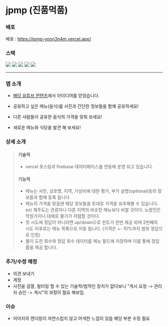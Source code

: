 # jpmp (진품먹품)

### 배포

배포 : https://jpmp-yoon3n4m.vercel.app/

### 스택
<img src="https://img.shields.io/badge/next.js-000000?style=for-the-badge&logo=nextdotjs&logoColor=white"> <img src="https://img.shields.io/badge/typescript-3178C6?style=for-the-badge&logo=typescript&logoColor=white"> <img src="https://img.shields.io/badge/firebase-FFCA28?style=for-the-badge&logo=firebase&logoColor=white"> <img src="https://img.shields.io/badge/styled components-DB7093?style=for-the-badge&logo=styled-components&logoColor=white">
 <img src="https://img.shields.io/badge/framer-0055FF?style=for-the-badge&logo=framer&logoColor=white">
<hr>

### 앱 소개

* [해당 유튜브 컨텐츠](https://youtu.be/_NZnCf4iZoE)에서 아이디어를 얻었습니다.

* 공유하고 싶은 메뉴(음식)를 사진과 간단한 정보들을 함께 공유하세요!
* 다른 사람들이 공유한 음식의 가격을 맞춰 보세요!
* 새로운 메뉴와 식당을 발견 해 보세요!


### 상세 소개
> #### 기술적
> * vercel 호스팅과 firebase 데이터베이스를 연동해 운영 되고 있습니다.
> #### 기능적
> * 메뉴는 사진, 상호명, 지역, 가성비에 대한 평가, 부가 설명(optional)등의 정보들과 함께 등록 됩니다.
> * 메뉴의 가격을 맞출땐 해당 정보들을 토대로 가격을 유추해볼 수 있습니다.<br>
>  ex) 제주도는 관광지니 다른 지역의 비슷한 메뉴보다 비쌀 것이다. 노량진은 학원가이니 대체로 물가가 저렴할 것이다.
> *  첫 시도에 정답이 아니라면 up/down으로 힌트가 한번 제공 되며 2번째의 시도 이후로는 메뉴 목록으로 이동 됩니다. (가격은 +- 10%까지 범위 정답으로 인정)
> *  풀이 도전 회수와 정답 회수 데이터를 메뉴 필드에 저장하며 이를 통해 정답률을 제공 합니다.


### 추가/수정 예정
* 의견 보내기
* 계정
* 사진을 검열, 필터링 할 수 있는 기술적/법적인 장치가 없다보니 "게시 요청 -> 관리자 승인 -> 게시"의 과정이 필요 해보임.


### 이슈
* 이미지의 렌더링이 자연스럽지 않고 어색한 느낌이 있음 해당 부분 수정 필요

